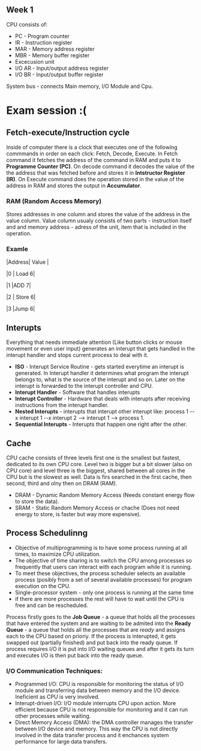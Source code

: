 ## Week 1
CPU consists of:
* PC - Program counter
* IR - Instruction register
* MAR - Memory address register
* MBR - Memory buffer register
* Excecusion unit
* I/O AR - Input/output address register
* I/O BR - Input/output buffer register

System bus - connects Main memory, I/O Module and Cpu.


# Exam session :(

## Fetch-execute/Instruction cycle
Inside of computer there is a clock that executes one of the following commmands in order on each click: Fetch, Decode, Execute. In Fetch command it fetches the address of the command in RAM and puts it to __Programme Counter (PC)__. On decode command it decodes the value of the the address that was fetched before and stores it in __Intstructor Register (IR)__. On  Execute command does the operation stored in the value of the address  in RAM and stores the output in __Accumulator__.

### RAM (Random Access Memory)
Stores addresses in one column and stores the value of the address in the value column. Value  column usualy  consists of two parts - instruction itself and and memory  address - adress of the unit, item that is included in the operation. 

### Examle 
|Address| Value |

|0      | Load 6|

|1      |ADD 7|

|2     | Store 6|

|3      |Jump 6|

## Interupts

Everything that needs immediate attention (Like button clicks or mouse movement or even user input) generates an interupt that gets handled in the interupt handler and stops current process to deal with it. 
- __ISO__ - Interupt Service Routine - gets started everytime an interupt is generated. In Interupt handler it determines what program the interupt belongs to, what is the source of the interupt and so on. Later on the interupt is forwarded to the interupt controller and CPU.
- __Interupt Handler__ - Software that handles interupts
- __Interupt Controller__ - Hardware that deals with interupts after receiving instructions from the interupt handler.
- __Nested Interupts__ - interupts that interupt other interupt like: process 1 --x interupt 1 --x interupt 2 --> interupt 1 --> process 1.
- __Sequential Interupts__ - Interupts that happen one right  after the other.

## Cache 
CPU cache consists of three levels first one is the smallest but fastest, dedicated to its own CPU core. Level two is bigger but a bit slower (also on CPU core) and level three is the biggest, shared between all cores in the CPU but is the slowest as well. Data is firs searched in the first cache, then second, third and olny then on DRAM (RAM).
- DRAM - Dynamic Random Memory Access (Needs constant energy flow to store the data).
- SRAM - Static Random Memory Access  or chache (Does not need energy to store, is faster but way more expensive).

## Process Schedulinng
- Objective of multiprogramming is to have some process running at all times, to maximize CPU utilization.
- The objective of time sharing is to switch the CPU among processes so frequently that users can interact with each program while it is running.
- To meet these objectives, the process scheduler selects an available process (posibly  from a set of several available processes) for program execution on the CPU.
- Single-processor  system - only one process is running at the same time
- if there are more processes the rest will have to wait until the  CPU is free and can be rescheduled.


Process firstly goes to the __Job Queue__ - a queue that holds all the processes that have entered the system and are waiting to be admited into the __Ready Queue__ - a queue that holds all the processes that are *ready* and assigns each to the CPU based on prioriy. If  the  process is interupted, it gets swapped out (partially finished) and put back into the ready queue. If process requires I/O it is put into I/O waiting queues and after it gets its turn and executes I/O is then put back into the ready queue.

### I/O Communication Techniques:
- Programmed I/O: CPU is responsible for monitoring the status of I/O module and transferring data between memory and the I/O device. Ineficient as CPU is very involved.
- Interupt-driven I/O: I/O module interrupts CPU upon action. More efficient because CPU is not responsible for monitoring and it can run other processes while waiting.
- Direct Memory Access (DMA): the DMA controller manages the transfer between I/O device and memory. This way the CPU is not directly involved in the data transfer process and it enchances system performance for large data transfers.
